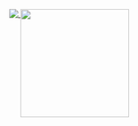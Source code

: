<!---
![Anurag's GitHub stats](https://github-readme-stats.vercel.app/api?username=rzdtjb&show_icons=true&theme=radical)
![Top Langs](https://github-readme-stats.vercel.app/api/top-langs/?username=rzdtjb&layout=compact&theme=radical)
--->

<a href="https://github.com/anuraghazra/github-readme-stats">
  <img  align="top"  src="https://github-readme-stats.vercel.app/api?username=rzdtjb&show_icons=true&theme=radical" />
</a>
<a href="https://github.com/anuraghazra/convoychat">
  <img  align="top" height="195" src="https://github-readme-stats.vercel.app/api/top-langs/?username=rzdtjb&layout=compact&theme=radical" />
</a>

<!---
rzdtjb/rzdtjb is a ✨ special ✨ repository because its `README.md` (this file) appears on your GitHub profile.
You can click the Preview link to take a look at your changes.
--->
